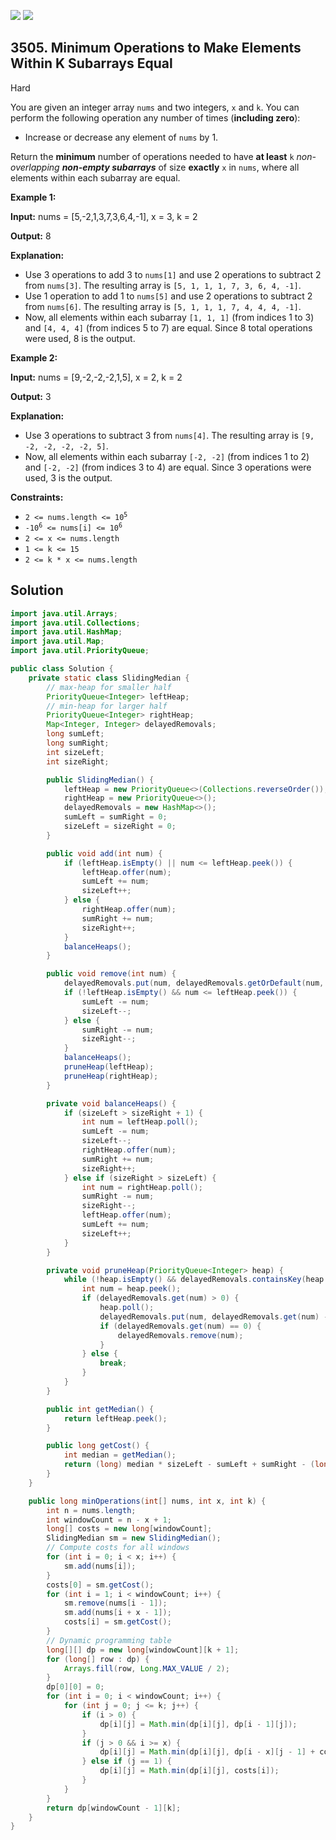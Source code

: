 [![](https://img.shields.io/github/stars/javadev/LeetCode-in-Java?label=Stars&style=flat-square)](https://github.com/javadev/LeetCode-in-Java)
[![](https://img.shields.io/github/forks/javadev/LeetCode-in-Java?label=Fork%20me%20on%20GitHub%20&style=flat-square)](https://github.com/javadev/LeetCode-in-Java/fork)

## 3505\. Minimum Operations to Make Elements Within K Subarrays Equal

Hard

You are given an integer array `nums` and two integers, `x` and `k`. You can perform the following operation any number of times (**including zero**):

*   Increase or decrease any element of `nums` by 1.

Return the **minimum** number of operations needed to have **at least** `k` _non-overlapping **non-empty subarrays**_ of size **exactly** `x` in `nums`, where all elements within each subarray are equal.

**Example 1:**

**Input:** nums = [5,-2,1,3,7,3,6,4,-1], x = 3, k = 2

**Output:** 8

**Explanation:**

*   Use 3 operations to add 3 to `nums[1]` and use 2 operations to subtract 2 from `nums[3]`. The resulting array is `[5, 1, 1, 1, 7, 3, 6, 4, -1]`.
*   Use 1 operation to add 1 to `nums[5]` and use 2 operations to subtract 2 from `nums[6]`. The resulting array is `[5, 1, 1, 1, 7, 4, 4, 4, -1]`.
*   Now, all elements within each subarray `[1, 1, 1]` (from indices 1 to 3) and `[4, 4, 4]` (from indices 5 to 7) are equal. Since 8 total operations were used, 8 is the output.

**Example 2:**

**Input:** nums = [9,-2,-2,-2,1,5], x = 2, k = 2

**Output:** 3

**Explanation:**

*   Use 3 operations to subtract 3 from `nums[4]`. The resulting array is `[9, -2, -2, -2, -2, 5]`.
*   Now, all elements within each subarray `[-2, -2]` (from indices 1 to 2) and `[-2, -2]` (from indices 3 to 4) are equal. Since 3 operations were used, 3 is the output.

**Constraints:**

*   <code>2 <= nums.length <= 10<sup>5</sup></code>
*   <code>-10<sup>6</sup> <= nums[i] <= 10<sup>6</sup></code>
*   `2 <= x <= nums.length`
*   `1 <= k <= 15`
*   `2 <= k * x <= nums.length`

## Solution

```java
import java.util.Arrays;
import java.util.Collections;
import java.util.HashMap;
import java.util.Map;
import java.util.PriorityQueue;

public class Solution {
    private static class SlidingMedian {
        // max-heap for smaller half
        PriorityQueue<Integer> leftHeap;
        // min-heap for larger half
        PriorityQueue<Integer> rightHeap;
        Map<Integer, Integer> delayedRemovals;
        long sumLeft;
        long sumRight;
        int sizeLeft;
        int sizeRight;

        public SlidingMedian() {
            leftHeap = new PriorityQueue<>(Collections.reverseOrder());
            rightHeap = new PriorityQueue<>();
            delayedRemovals = new HashMap<>();
            sumLeft = sumRight = 0;
            sizeLeft = sizeRight = 0;
        }

        public void add(int num) {
            if (leftHeap.isEmpty() || num <= leftHeap.peek()) {
                leftHeap.offer(num);
                sumLeft += num;
                sizeLeft++;
            } else {
                rightHeap.offer(num);
                sumRight += num;
                sizeRight++;
            }
            balanceHeaps();
        }

        public void remove(int num) {
            delayedRemovals.put(num, delayedRemovals.getOrDefault(num, 0) + 1);
            if (!leftHeap.isEmpty() && num <= leftHeap.peek()) {
                sumLeft -= num;
                sizeLeft--;
            } else {
                sumRight -= num;
                sizeRight--;
            }
            balanceHeaps();
            pruneHeap(leftHeap);
            pruneHeap(rightHeap);
        }

        private void balanceHeaps() {
            if (sizeLeft > sizeRight + 1) {
                int num = leftHeap.poll();
                sumLeft -= num;
                sizeLeft--;
                rightHeap.offer(num);
                sumRight += num;
                sizeRight++;
            } else if (sizeRight > sizeLeft) {
                int num = rightHeap.poll();
                sumRight -= num;
                sizeRight--;
                leftHeap.offer(num);
                sumLeft += num;
                sizeLeft++;
            }
        }

        private void pruneHeap(PriorityQueue<Integer> heap) {
            while (!heap.isEmpty() && delayedRemovals.containsKey(heap.peek())) {
                int num = heap.peek();
                if (delayedRemovals.get(num) > 0) {
                    heap.poll();
                    delayedRemovals.put(num, delayedRemovals.get(num) - 1);
                    if (delayedRemovals.get(num) == 0) {
                        delayedRemovals.remove(num);
                    }
                } else {
                    break;
                }
            }
        }

        public int getMedian() {
            return leftHeap.peek();
        }

        public long getCost() {
            int median = getMedian();
            return (long) median * sizeLeft - sumLeft + sumRight - (long) median * sizeRight;
        }
    }

    public long minOperations(int[] nums, int x, int k) {
        int n = nums.length;
        int windowCount = n - x + 1;
        long[] costs = new long[windowCount];
        SlidingMedian sm = new SlidingMedian();
        // Compute costs for all windows
        for (int i = 0; i < x; i++) {
            sm.add(nums[i]);
        }
        costs[0] = sm.getCost();
        for (int i = 1; i < windowCount; i++) {
            sm.remove(nums[i - 1]);
            sm.add(nums[i + x - 1]);
            costs[i] = sm.getCost();
        }
        // Dynamic programming table
        long[][] dp = new long[windowCount][k + 1];
        for (long[] row : dp) {
            Arrays.fill(row, Long.MAX_VALUE / 2);
        }
        dp[0][0] = 0;
        for (int i = 0; i < windowCount; i++) {
            for (int j = 0; j <= k; j++) {
                if (i > 0) {
                    dp[i][j] = Math.min(dp[i][j], dp[i - 1][j]);
                }
                if (j > 0 && i >= x) {
                    dp[i][j] = Math.min(dp[i][j], dp[i - x][j - 1] + costs[i]);
                } else if (j == 1) {
                    dp[i][j] = Math.min(dp[i][j], costs[i]);
                }
            }
        }
        return dp[windowCount - 1][k];
    }
}
```